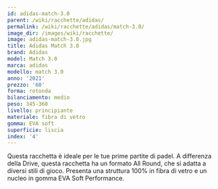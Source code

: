 ```yaml
---
id: adidas-match-3.0
parent: /wiki/racchette/adidas/
permalink: /wiki/racchette/adidas/match-3.0/
image_dir: /images/wiki/racchette/
image: adidas-match-3.0.jpg
title: Adidas Match 3.0
brand: Adidas
model: Match 3.0
marca: adidas
modello: match 3.0
anno: '2021'
prezzo: '60'
forma: rotonda
bilanciamento: medio
peso: 345-360
livello: principiante
materiale: fibra di vetro
gomma: EVA soft
superficie: liscia
index: '4'
---
```

Questa racchetta è ideale per le tue prime partite di padel. A differenza della Drive, questa racchetta ha un formato All Round, che si adatta a diversi stili di gioco. Presenta una struttura 100% in fibra di vetro e un nucleo in gomma EVA Soft Performance.
